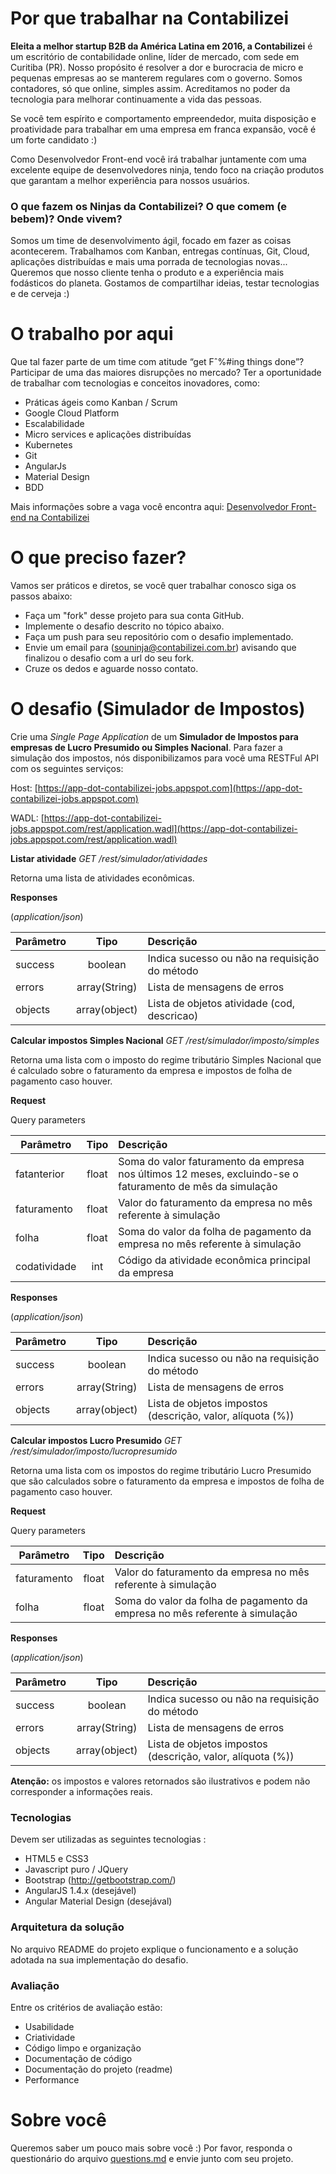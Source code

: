 # Por que trabalhar na Contabilizei

**Eleita a melhor startup B2B da América Latina em 2016, a Contabilizei** é um escritório de contabilidade online, líder de mercado, com sede em Curitiba (PR). Nosso propósito é resolver a dor e burocracia de micro e pequenas empresas ao se manterem regulares com o governo. Somos contadores, só que online, simples assim. Acreditamos no poder da tecnologia para melhorar continuamente a vida das pessoas. 


Se você tem espírito e comportamento empreendedor, muita disposição e proatividade para trabalhar em uma empresa em franca expansão, você é um forte candidato :)

Como Desenvolvedor Front-end você irá trabalhar juntamente com uma excelente equipe de desenvolvedores ninja, tendo foco na criação produtos que garantam a melhor experiência para nossos usuários.

### O que fazem os Ninjas da Contabilizei? O que comem (e bebem)? Onde vivem?

Somos um time de desenvolvimento ágil, focado em fazer as coisas acontecerem. Trabalhamos com Kanban, entregas contínuas, Git, Cloud, aplicações distribuídas e mais uma porrada de tecnologias novas... Queremos que nosso cliente tenha o produto e a experiência mais fodásticos do planeta. Gostamos de compartilhar ideias, testar tecnologias e de cerveja :)

# O trabalho por aqui

Que tal fazer parte de um time com atitude “get Fˆ%#ing things done”? Participar de uma das maiores disrupções no mercado? Ter a oportunidade de trabalhar com tecnologias e conceitos inovadores, como:
* Práticas ágeis como Kanban / Scrum
* Google Cloud Platform
* Escalabilidade
* Micro services e aplicações distribuídas
* Kubernetes
* Git
* AngularJs
* Material Design
* BDD

Mais informações sobre a vaga você encontra aqui: [Desenvolvedor Front-end na Contabilizei](https://jobs.lever.co/contabilizei/9dee5e3a-34bd-4b8e-9fc6-0b38db170788)

# O que preciso fazer?

Vamos ser práticos e diretos, se você quer trabalhar conosco siga os passos abaixo:

* Faça um "fork" desse projeto para sua conta GitHub.
* Implemente o desafio descrito no tópico abaixo.
* Faça um push para seu repositório com o desafio implementado.
* Envie um email para (souninja@contabilizei.com.br) avisando que finalizou o desafio com a url do seu fork.
* Cruze os dedos e aguarde nosso contato.

# O desafio (Simulador de Impostos)

Crie uma *Single Page Application* de um **Simulador de Impostos para empresas de Lucro Presumido ou Simples Nacional**.
Para fazer a simulação dos impostos, nós disponibilizamos para você uma RESTFul API com os seguintes serviços:

Host: [https://app-dot-contabilizei-jobs.appspot.com](https://app-dot-contabilizei-jobs.appspot.com)

WADL: [https://app-dot-contabilizei-jobs.appspot.com/rest/application.wadl](https://app-dot-contabilizei-jobs.appspot.com/rest/application.wadl)

**Listar atividade**  *GET /rest/simulador/atividades*

Retorna uma lista de atividades econômicas.

**Responses**

(*application/json*)

| Parâmetro     | Tipo          | Descrição                                                                                        |
| ------------- |:-------------:| :------------------------------------------------------------------------------------------------|
| success       | boolean       | Indica sucesso ou não na requisição do método|
| errors        | array(String) | Lista de mensagens de erros                  |
| objects       | array(object) | Lista de objetos atividade (cod, descricao)  |


**Calcular impostos Simples Nacional**  *GET /rest/simulador/imposto/simples*

Retorna uma lista com o imposto do regime tributário Simples Nacional que é calculado sobre o faturamento da empresa e impostos de folha de pagamento caso houver.

**Request**

Query parameters

| Parâmetro     | Tipo          | Descrição                                                                                        |
| ------------- |:-------------:| :------------------------------------------------------------------------------------------------|
| fatanterior   | float         | Soma do valor faturamento da empresa nos últimos 12 meses, excluindo-se o faturamento de mês da simulação|
|faturamento    |float          |Valor do faturamento da empresa no mês referente à simulação                                      |
|folha          |float          |Soma do valor da folha de pagamento da empresa no mês referente à simulação                       |
|codatividade   |int            |Código da atividade econômica principal da empresa                                                |

**Responses**

(*application/json*)

| Parâmetro     | Tipo          | Descrição                                                                                        |
| ------------- |:-------------:| :------------------------------------------------------------------------------------------------|
| success       | boolean       | Indica sucesso ou não na requisição do método|
| errors        | array(String) | Lista de mensagens de erros|
| objects       | array(object) | Lista de objetos impostos (descrição, valor, alíquota (%))|

**Calcular impostos Lucro Presumido**  *GET /rest/simulador/imposto/lucropresumido*

Retorna uma lista com os impostos do regime tributário Lucro Presumido que são calculados sobre o faturamento da empresa e impostos de folha de pagamento caso houver.

**Request**

Query parameters

| Parâmetro     | Tipo          | Descrição                                                                                        |
| ------------- |:-------------:| :------------------------------------------------------------------------------------------------|
|faturamento    |float          |Valor do faturamento da empresa no mês referente à simulação                                      |
|folha          |float          |Soma do valor da folha de pagamento da empresa no mês referente à simulação                       |

**Responses**

(*application/json*)

| Parâmetro     | Tipo          | Descrição                                                                                        |
| ------------- |:-------------:| :------------------------------------------------------------------------------------------------|
| success       | boolean       | Indica sucesso ou não na requisição do método|
| errors        | array(String) | Lista de mensagens de erros|
| objects       | array(object) | Lista de objetos impostos (descrição, valor, alíquota (%))|

**Atenção:** os impostos e valores retornados são ilustrativos e podem não corresponder a informações reais.

### Tecnologias

Devem ser utilizadas as seguintes tecnologias :

* HTML5 e CSS3 
* Javascript puro / JQuery
* Bootstrap (http://getbootstrap.com/)
* AngularJS 1.4.x (desejável)
* Angular Material Design (desejával)

### Arquitetura da solução

No arquivo README do projeto explique o funcionamento e a solução adotada na sua implementação do desafio.

### Avaliação

Entre os critérios de avaliação estão:

* Usabilidade
* Criatividade
* Código limpo e organização
* Documentação de código
* Documentação do projeto (readme)
* Performance

# Sobre você

Queremos saber um pouco mais sobre você :) Por favor, responda o questionário do arquivo [questions.md](questions.md) e envie junto com seu projeto.

